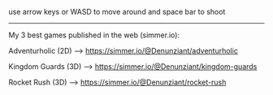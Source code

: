 use arrow keys or WASD to move around and space bar to shoot

---------------------------------------------------------------------

My 3 best games published in the web (simmer.io):

Adventurholic (2D) --> https://simmer.io/@Denunziant/adventurholic

Kingdom Guards (3D) --> https://simmer.io/@Denunziant/kingdom-guards

Rocket Rush (3D) --> https://simmer.io/@Denunziant/rocket-rush
